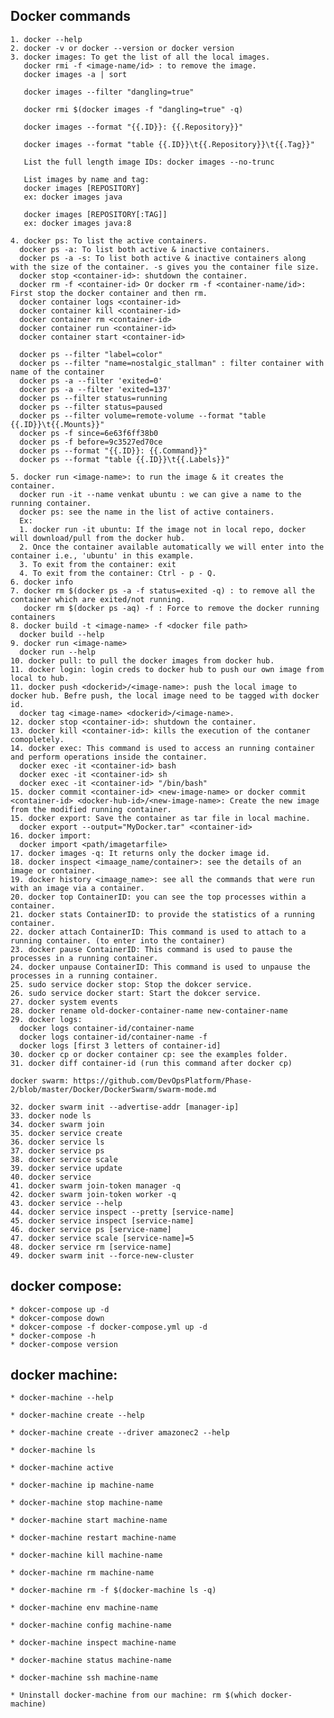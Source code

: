 ## Docker commands

    1. docker --help
    2. docker -v or docker --version or docker version
    3. docker images: To get the list of all the local images.
       docker rmi -f <image-name/id> : to remove the image.
       docker images -a | sort 
       
       docker images --filter "dangling=true"
       
       docker rmi $(docker images -f "dangling=true" -q)
       
       docker images --format "{{.ID}}: {{.Repository}}"
       
       docker images --format "table {{.ID}}\t{{.Repository}}\t{{.Tag}}"
       
       List the full length image IDs: docker images --no-trunc
       
       List images by name and tag: 
       docker images [REPOSITORY]
       ex: docker images java
       
       docker images [REPOSITORY[:TAG]] 
       ex: docker images java:8
       
    4. docker ps: To list the active containers.
      docker ps -a: To list both active & inactive containers.
      docker ps -a -s: To list both active & inactive containers along with the size of the container. -s gives you the container file size.
      docker stop <container-id>: shutdown the container.
      docker rm -f <container-id> Or docker rm -f <container-name/id>: First stop the docker container and then rm.
      docker container logs <container-id>
      docker container kill <container-id>
      docker container rm <container-id>
      docker container run <container-id>
      docker container start <container-id>
      
      docker ps --filter "label=color"
      docker ps --filter "name=nostalgic_stallman" : filter container with name of the container
      docker ps -a --filter 'exited=0'
      docker ps -a --filter 'exited=137'
      docker ps --filter status=running
      docker ps --filter status=paused
      docker ps --filter volume=remote-volume --format "table {{.ID}}\t{{.Mounts}}"
      docker ps -f since=6e63f6ff38b0
      docker ps -f before=9c3527ed70ce
      docker ps --format "{{.ID}}: {{.Command}}"
      docker ps --format "table {{.ID}}\t{{.Labels}}"

    5. docker run <image-name>: to run the image & it creates the container.
      docker run -it --name venkat ubuntu : we can give a name to the running container.
      docker ps: see the name in the list of active containers.
      Ex:
      1. docker run -it ubuntu: If the image not in local repo, docker will download/pull from the docker hub.
      2. Once the container available automatically we will enter into the container i.e., 'ubuntu' in this example.
      3. To exit from the container: exit
      4. To exit from the container: Ctrl - p - Q.
    6. docker info
    7. docker rm $(docker ps -a -f status=exited -q) : to remove all the container which are exited/not running.
       docker rm $(docker ps -aq) -f : Force to remove the docker running containers
    8. docker build -t <image-name> -f <docker file path>
      docker build --help
    9. docker run <image-name>
      docker run --help
    10. docker pull: to pull the docker images from docker hub.
    11. docker login: login creds to docker hub to push our own image from local to hub.
    11. docker push <dockerid>/<image-name>: push the local image to docker hub. Befre push, the local image need to be tagged with docker id. 
      docker tag <image-name> <dockerid>/<image-name>.
    12. docker stop <container-id>: shutdown the container.
    13. docker kill <container-id>: kills the execution of the contaner comopletely.
    14. docker exec: This command is used to access an running container and perform operations inside the container.
      docker exec -it <container-id> bash
      docker exec -it <container-id> sh
      docker exec -it <container-id> "/bin/bash"
    15. docker commit <container-id> <new-image-name> or docker commit <container-id> <docker-hub-id>/<new-image-name>: Create the new image from the modified running container.
    15. docker export: Save the container as tar file in local machine.
      docker export --output="MyDocker.tar" <container-id>
    16. docker import:
      docker import <path/imagetarfile>
    17. docker images -q: It returns only the docker image id.
    18. docker inspect <imaage_name/container>: see the details of an image or container.
    19. docker history <imaage_name>: see all the commands that were run with an image via a container.
    20. docker top ContainerID: you can see the top processes within a container.
    21. docker stats ContainerID: to provide the statistics of a running container.
    22. docker attach ContainerID: This command is used to attach to a running container. (to enter into the container)
    23. docker pause ContainerID: This command is used to pause the processes in a running container.
    24. docker unpause ContainerID: This command is used to unpause the processes in a running container.
    25. sudo service docker stop: Stop the dokcer service.
    26. sudo service docker start: Start the dokcer service.
    27. docker system events
    28. docker rename old-docker-container-name new-container-name
    29. docker logs:	
      docker logs container-id/container-name
      docker logs container-id/container-name -f
      docker logs [first 3 letters of container-id]
    30. docker cp or docker container cp: see the examples folder.
    31. docker diff container-id (run this command after docker cp)
    
    docker swarm: https://github.com/DevOpsPlatform/Phase-2/blob/master/Docker/DockerSwarm/swarm-mode.md
    
    32. docker swarm init --advertise-addr [manager-ip]
    33. docker node ls
    34. docker swarm join
    35. docker service create
    36. docker service ls
    37. docker service ps
    38. docker service scale
    39. docker service update
    40. docker service
    41. docker swarm join-token manager -q
    42. docker swarm join-token worker -q
    43. docker service --help
    44. docker service inspect --pretty [service-name]
    45. docker service inspect [service-name]
    46. docker service ps [service-name]
    47. docker service scale [service-name]=5
    48. docker service rm [service-name]
    49. docker swarm init --force-new-cluster

## docker compose:

    * dokcer-compose up -d
    * dokcer-compose down
    * dokcer-compose -f docker-compose.yml up -d
    * docker-compose -h
    * docker-compose version
    
## docker machine:

    * docker-machine --help

    * docker-machine create --help

    * docker-machine create --driver amazonec2 --help

    * docker-machine ls

    * docker-machine active

    * docker-machine ip machine-name

    * docker-machine stop machine-name

    * docker-machine start machine-name

    * docker-machine restart machine-name

    * docker-machine kill machine-name

    * docker-machine rm machine-name

    * docker-machine rm -f $(docker-machine ls -q)

    * docker-machine env machine-name

    * docker-machine config machine-name

    * docker-machine inspect machine-name

    * docker-machine status machine-name

    * docker-machine ssh machine-name

    * Uninstall docker-machine from our machine: rm $(which docker-machine)
